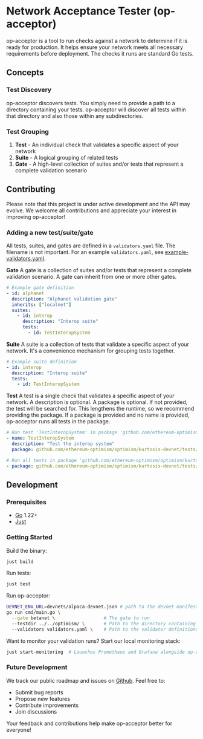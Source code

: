# Network Acceptance Tester (op-acceptor)
op-acceptor is a tool to run checks against a network to determine if it is ready for production. It helps ensure your network meets all necessary requirements before deployment.
The checks it runs are standard Go tests.

## Concepts

### Test Discovery
op-acceptor discovers tests. You simply need to provide a path to a directory containing your tests. op-acceptor will discover all tests within that directory and also those within any subdirectories.

### Test Grouping
1. **Test** - An individual check that validates a specific aspect of your network
2. **Suite** - A logical grouping of related tests
3. **Gate** - A high-level collection of suites and/or tests that represent a complete validation scenario


## Contributing

Please note that this project is under active development and the API may evolve. We welcome all contributions and appreciate your interest in improving op-acceptor!

### Adding a new test/suite/gate
All tests, suites, and gates are defined in a `validators.yaml` file. The filename is not important.
For an example `validators.yaml`, see [example-validators.yaml](./example-validators.yaml).

**Gate**
A gate is a collection of suites and/or tests that represent a complete validation scenario. A gate can inherit from one or more other gates.

```yaml
# Example gate definition
- id: alphanet
  description: "Alphanet validation gate"
  inherits: ["localnet"]
  suites:
    - id: interop
      description: "Interop suite"
      tests:
        - id: TestInteropSystem
```

**Suite**
A suite is a collection of tests that validate a specific aspect of your network. It's a convenience mechanism for grouping tests together.

```yaml
# Example suite definition
- id: interop
  description: "Interop suite"
  tests:
    - id: TestInteropSystem
```

**Test**
A test is a single check that validates a specific aspect of your network.
A description is optional.
A package is optional. If not provided, the test will be searched for. This lengthens the runtime, so we recommend providing the package.
If a package is provided and no name is provided, op-acceptor runs all tests in the package.

```yaml
# Run test 'TestInteropSystem' in package 'github.com/ethereum-optimism/optimism/kurtosis-devnet/tests/interop'
- name: TestInteropSystem
  description: "Test the interop system"
  package: github.com/ethereum-optimism/optimism/kurtosis-devnet/tests/interop
```

```yaml
# Run all tests in package 'github.com/ethereum-optimism/optimism/kurtosis-devnet/tests/interop'
- package: github.com/ethereum-optimism/optimism/kurtosis-devnet/tests/interop
```

## Development

### Prerequisites
* [Go](https://go.dev/dl/) 1.22+
* [Just](https://just.systems/)

### Getting Started
Build the binary:
```bash
just build
```

Run tests:
```bash
just test
```

Run op-acceptor:
```bash
DEVNET_ENV_URL=devnets/alpaca-devnet.json # path to the devnet manifest
go run cmd/main.go \
  --gate betanet \                  # The gate to run
  --testdir ../../optimism/ \       # Path to the directory containing your tests
  --validators validators.yaml \    # Path to the validator definitions
```

Want to monitor your validation runs? Start our local monitoring stack:
```bash
just start-monitoring  # Launches Prometheus and Grafana alongside op-acceptor
```

### Future Development
We track our public roadmap and issues on [Github](https://github.com/ethereum-optimism/infra/issues). Feel free to:
* Submit bug reports
* Propose new features
* Contribute improvements
* Join discussions

Your feedback and contributions help make op-acceptor better for everyone!
